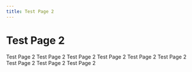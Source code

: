 ```yaml
---
title: Test Page 2
---
```


# Test Page 2

Test Page 2 Test Page 2 Test Page 2 Test Page 2 Test Page 2 Test Page 2 Test Page 2 Test Page 2 Test Page 2
